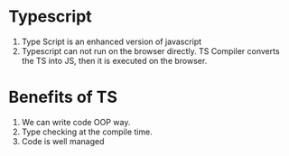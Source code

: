 # Typescript

1. Type Script is an enhanced version of javascript
2. Typescript can not run on the browser directly. TS Compiler converts the TS into JS, then it is executed on the browser.

# Benefits of TS

1. We can write code OOP way.
2. Type checking at the compile time.
3. Code is well managed